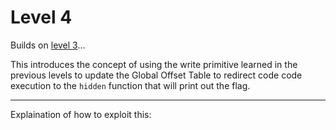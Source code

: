 # Level 4

Builds on [level 3](https://github.com/Caesurus/how2fsb/tree/master/level3)...

This introduces the concept of using the write primitive learned in the previous levels to update the Global Offset Table to redirect code code execution to the `hidden` function that will print out the flag.

---
Explaination of how to exploit this:
